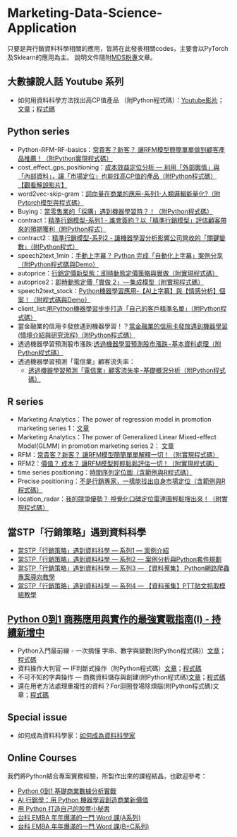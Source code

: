 # Marketing-Data-Science-Application
只要是與行銷資料科學相關的應用，皆將在此發表相關codes，主要會以PyTorch及Sklearn的應用為主。 說明文件隨附[MDS粉專](https://www.facebook.com/MarketingDataScienceTMR/)文章。

## 大數據說人話 Youtube 系列
- 如何用資料科學方法找出高CP值產品 （附Python程式碼）：[Youtube影片](https://www.youtube.com/watch?v=fOZWq5fhWqA)； [文章](https://bit.ly/2xqgSKR)；[程式碼](https://github.com/HowardNTUST/Marketing-Data-Science-Application/tree/master/cost_effect_gps_positioning)

## Python series
- Python-RFM-RF-basics：[常貴客？新客？ 讓RFM模型簡簡單單做到顧客產品推薦！（附Python實現程式碼）](https://bit.ly/Python-RFM-RF-basics)
- cost_effect_gps_positioning：[成本效益定位分析 — 利用「外部輿情」與「內部資料」，讓「市場定位」也能找高CP值的產品（附Python程式碼）](https://bit.ly/2xqgSKR) [【觀看解說影片】](https://www.youtube.com/watch?v=fOZWq5fhWqA)
- word2vec-skip-gram：[詞向量在商業的應用-系列1-人類邏輯能量化?（附Pytorch模型與程式碼）](https://bit.ly/2Mm9Uc3)
- Buying：[當零售業的「採購」遇到機器學習時？！（附Python程式碼）](https://bit.ly/2LcRBcV)
- contract：[精準行銷模型-系列1 - 誰會簽約？以「精準行銷模型」評估顧客帶來的預期獲利（附Python程式）](https://bit.ly/2PXH0kp)
- contract2：[精準行銷模型-系列2 - 讓機器學習分析影響公司營收的「關鍵變數」（附Python程式）](https://bit.ly/2BtNHpP)
- speech2text_1min：[手動上字幕？ Python 完成「自動化上字幕」案例分享（附Python程式碼與Demo）](https://bit.ly/2ICXtrG)
- autoprice：[行銷定價新型態：即時動態定價策略與實做（附實現程式碼）](https://bit.ly/2OaN1c0)
- autoprice2：[即時動態定價「實做 2」 — 集成模型（附實現程式碼）](https://bit.ly/2AvjG8A)
- speech2text_stock：[Python機器學習應用-【AI上字幕】與【情感分析】個案！（附程式碼與Demo）](https://bit.ly/2sGwNii)
- client_list:[用Python機器學習步步打造「自己的客戶精準名單」（附Python程式碼）](http://bit.ly/2EjOnzt)
- 當金融業的信用卡發放遇到機器學習！？[當金融業的信用卡發放遇到機器學習(情境介紹與研究流程)（附Python程式碼）](https://reurl.cc/Q6pz60)
- 透過機器學習預測股市漲跌:[透過機器學習預測股市漲跌 - 基本資料處理（附Python程式碼）](https://bit.ly/3z2JZOc)
- 透過機器學習預測「電信業」顧客流失率：
  - [透過機器學習預測「電信業」顧客流失率 - 基礎概況分析（附Python程式碼）](https://bit.ly/2VAcqFD)
  

## R series
- Marketing Analytics：The power of regression model in promotion marketing series 1：[文章](https://bit.ly/2VdaG21)
- Marketing Analytics：The power of Generalized Linear Mixed-effect Model(GLMM) in promotion marketing series 2： [文章](https://bit.ly/2ylV6YR)
- RFM：[常貴客？新客？ 讓RFM模型簡簡單單解釋一切！（附實現程式碼）](https://bit.ly/2AvJj97)
- RFM2：[價值？ 成本？ 讓RFM模型輕輕鬆鬆評估一切！（附實現程式碼）](https://bit.ly/2vC6e2b)
- time series positioning：[時間序列定位圖（含範例與R程式碼）](https://bit.ly/2OYtf8Y)
- Precise positioning：[不是行銷專家，一樣能找出自身市場定位（含範例與R程式碼）](https://bit.ly/2Rl60CG)
- location_radar：[我的競爭優勢？ 視覺化口碑定位雷達圖輕鬆搜出來！（附實現程式碼）](https://bit.ly/2PVy8M5)

## 當STP「行銷策略」遇到資料科學
- [當STP「行銷策略」遇到資料科學 — 系列1 — 案例介紹](https://medium.com/marketingdatascience/%E7%95%B6stp-%E8%A1%8C%E9%8A%B7%E7%AD%96%E7%95%A5-%E9%81%87%E5%88%B0%E8%B3%87%E6%96%99%E7%A7%91%E5%AD%B8-%E7%B3%BB%E5%88%971-%E6%A1%88%E4%BE%8B%E4%BB%8B%E7%B4%B9-38df79a93eee)
- [當STP「行銷策略」遇到資料科學 — 系列2 — 案例分析與Python套件規劃](https://medium.com/marketingdatascience/%E7%95%B6stp-%E8%A1%8C%E9%8A%B7%E7%AD%96%E7%95%A5-%E9%81%87%E5%88%B0%E8%B3%87%E6%96%99%E7%A7%91%E5%AD%B8-%E7%B3%BB%E5%88%972-%E6%A1%88%E4%BE%8B%E5%88%86%E6%9E%90%E8%88%87python%E5%A5%97%E4%BB%B6%E8%A6%8F%E5%8A%83-d90333ddc718)
- [當STP「行銷策略」遇到資料科學 — 系列3 — 【資料蒐集】 Python網路爬蟲專案導向教學](https://medium.com/marketingdatascience/%E7%95%B6stp-%E8%A1%8C%E9%8A%B7%E7%AD%96%E7%95%A5-%E9%81%87%E5%88%B0%E8%B3%87%E6%96%99%E7%A7%91%E5%AD%B8-%E7%B3%BB%E5%88%974-%E8%B3%87%E6%96%99%E8%92%90%E9%9B%86-ptt%E8%B2%BC%E6%96%87%E6%8A%93%E5%8F%96%E6%A8%A1%E7%B5%84%E6%95%99%E5%AD%B8-fcd94c05ad41)
- [當STP「行銷策略」遇到資料科學 — 系列4 — 【資料蒐集】PTT貼文抓取模組教學](https://medium.com/marketingdatascience/%E7%95%B6stp-%E8%A1%8C%E9%8A%B7%E7%AD%96%E7%95%A5-%E9%81%87%E5%88%B0%E8%B3%87%E6%96%99%E7%A7%91%E5%AD%B8-%E7%B3%BB%E5%88%974-%E8%B3%87%E6%96%99%E8%92%90%E9%9B%86-ptt%E8%B2%BC%E6%96%87%E6%8A%93%E5%8F%96%E6%A8%A1%E7%B5%84%E6%95%99%E5%AD%B8-fcd94c05ad41)

## [Python 0到1 商務應用與實作的最強實戰指南(I) - 持續新增中](https://github.com/HowardNTUST/Marketing-Data-Science-Application/tree/master/Python%200%E5%88%B01%20%E5%95%86%E5%8B%99%E6%87%89%E7%94%A8%E8%88%87%E5%AF%A6%E4%BD%9C%E7%9A%84%E6%9C%80%E5%BC%B7%E5%AF%A6%E6%88%B0%E6%8C%87%E5%8D%97(I))
- Python入門最前線 - 一次搞懂 字串、數字與變數(附Python程式碼)）[文章](https://medium.com/marketingdatascience/python%E5%85%A5%E9%96%80%E6%9C%80%E5%89%8D%E7%B7%9A-%E4%B8%80%E6%AC%A1%E6%90%9E%E6%87%82-%E5%AD%97%E4%B8%B2-%E6%95%B8%E5%AD%97%E8%88%87%E8%AE%8A%E6%95%B8-%E9%99%84python%E7%A8%8B%E5%BC%8F%E7%A2%BC-51e8c240d915)；[程式碼](https://github.com/HowardNTUST/Marketing-Data-Science-Application/blob/master/Python%200%E5%88%B01%20%E5%95%86%E5%8B%99%E6%87%89%E7%94%A8%E8%88%87%E5%AF%A6%E4%BD%9C%E7%9A%84%E6%9C%80%E5%BC%B7%E5%AF%A6%E6%88%B0%E6%8C%87%E5%8D%97(I)/CH2-6_%E6%88%B4%E8%8B%A5%E7%AB%B9_Python%E5%9F%BA%E7%A4%8E%20-%20%E5%AD%97%E4%B8%B2%E3%80%81%E6%95%B8%E5%AD%97%E8%88%87%E8%AE%8A%E6%95%B8.ipynb)
- 資料操作大判官 — IF判斷式操作（附Python程式碼）[文章](https://medium.com/marketingdatascience/if%E5%88%A4%E6%96%B7%E5%BC%8F%E6%93%8D%E4%BD%9C-%E8%B3%87%E6%96%99%E6%93%8D%E4%BD%9C%E7%9A%84%E5%A4%A7%E5%88%A4%E5%AE%98-498a2f51f0b7)；[程式碼](https://github.com/HowardNTUST/Marketing-Data-Science-Application/blob/master/Python%200%E5%88%B01%20%E5%95%86%E5%8B%99%E6%87%89%E7%94%A8%E8%88%87%E5%AF%A6%E4%BD%9C%E7%9A%84%E6%9C%80%E5%BC%B7%E5%AF%A6%E6%88%B0%E6%8C%87%E5%8D%97(I)/CH2-11_%E6%88%B4%E8%8B%A5%E7%AB%B9_IF%E5%88%A4%E6%96%B7%E5%BC%8F%E6%93%8D%E4%BD%9C%20-%20%E8%B3%87%E6%96%99%E6%93%8D%E4%BD%9C%E7%9A%84%E5%A4%A7%E5%88%A4%E5%AE%98.ipynb)
- 不可不知的字典操作 — 商務資料儲存與創建(附Python程式碼)[文章](https://medium.com/marketingdatascience/%E4%B8%8D%E5%8F%AF%E4%B8%8D%E7%9F%A5%E7%9A%84%E5%AD%97%E5%85%B8%E6%93%8D%E4%BD%9C-%E5%95%86%E5%8B%99%E8%B3%87%E6%96%99%E5%84%B2%E5%AD%98%E8%88%87%E5%89%B5%E5%BB%BA-%E9%99%84python%E7%A8%8B%E5%BC%8F%E7%A2%BC-56df799f3d24)；[程式碼](https://medium.com/marketingdatascience/%E4%B8%8D%E5%8F%AF%E4%B8%8D%E7%9F%A5%E7%9A%84%E5%AD%97%E5%85%B8%E6%93%8D%E4%BD%9C-%E5%95%86%E5%8B%99%E8%B3%87%E6%96%99%E5%84%B2%E5%AD%98%E8%88%87%E5%89%B5%E5%BB%BA-%E9%99%84python%E7%A8%8B%E5%BC%8F%E7%A2%BC-56df799f3d24)
- 還在用老方法處理重複性的資料？For迴圈登場除煩腦(附Python程式碼)文章；[程式碼](https://github.com/HowardNTUST/Marketing-Data-Science-Application/blob/master/Python%200%E5%88%B01%20%E5%95%86%E5%8B%99%E6%87%89%E7%94%A8%E8%88%87%E5%AF%A6%E4%BD%9C%E7%9A%84%E6%9C%80%E5%BC%B7%E5%AF%A6%E6%88%B0%E6%8C%87%E5%8D%97(I)/CH2-11_%E5%BE%90%E5%AD%90%E7%9A%93_For%E8%BF%B4%E5%9C%88%E6%93%8D%E4%BD%9C%EF%BC%8D%E8%A7%A3%E6%B1%BA%E9%87%8D%E8%A4%87%E4%BD%9C%E6%A5%AD%E7%9A%84%E5%A4%A7%E5%8A%9F%E8%87%A3.py)

## Special issue
- 如何成為資料科學家：[如何成為資料科學家](https://github.com/HowardNTUST/Marketing-Data-Science-Application/tree/master/%E5%A6%82%E4%BD%95%E6%88%90%E7%82%BA%E8%B3%87%E6%96%99%E7%A7%91%E5%AD%B8%E5%AE%B6)

## Online Courses
我們將Python結合專案實務經驗，所製作出來的課程結晶，也歡迎參考：
- [Python 0到1 基礎商業數據分析實戰](https://hahow.in/cr/python0-1)
- [AI 行銷學：用 Python 機器學習創造商業新價值](https://hahow.in/cr/python-ml)
- [用 Python 打造自己的股票小秘書](https://hahow.in/cr/stock-secretary)
- [台科 EMBA 年年爆滿的一門 Word 課(A系列)](https://hahow.in/cr/tmr-word1)
- [台科 EMBA 年年爆滿的一門 Word 課(B+C系列)](https://hahow.in/cr/tmr-word2)


